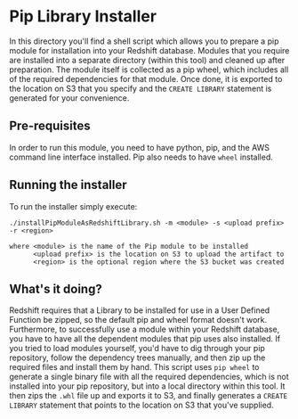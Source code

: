 # Pip Library Installer

In this directory you'll find a shell script which allows you to prepare a pip module for installation into your Redshift database. Modules that you require are installed into a separate directory (within this tool) and cleaned up after preparation. The module itself is collected as a pip wheel, which includes all of the required dependencies for that module. Once done, it is exported to the location on S3 that you specify and the `CREATE LIBRARY` statement is generated for your convenience.

## Pre-requisites

In order to run this module, you need to have python, pip, and the AWS command line interface installed. Pip also needs to have `wheel` installed.

## Running the installer

To run the installer simply execute:

```
./installPipModuleAsRedshiftLibrary.sh -m <module> -s <upload prefix> -r <region>

where <module> is the name of the Pip module to be installed
      <upload prefix> is the location on S3 to upload the artifact to
      <region> is the optional region where the S3 bucket was created
```

## What's it doing?

Redshift requires that a Library to be installed for use in a User Defined Function be zipped, so the default pip and wheel format doesn't work. Furthermore, to successfully use a module within your Redshift database, you have to have all the dependent modules that pip uses also installed. If you tried to load modules yourself, you'd have to dig through your pip repository, follow the dependency trees manually, and then zip up the required files and install them by hand. This script uses `pip wheel` to generate a single binary file with all the required dependencies, which is not installed into your pip repository, but into a local directory within this tool. It then zips the `.whl` file up and exports it to S3, and finally generates a `CREATE LIBRARY` statement that points to the location on S3 that you've supplied.
